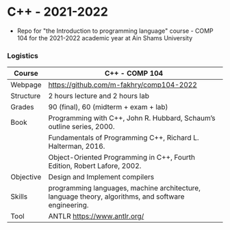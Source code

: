 # C++ - 2021-2022

- Repo for "the Introduction to programming language" course - COMP 104 for the 2021-2022 academic year at Ain Shams University

### Logistics

Course | C++ - COMP 104
---|----
Webpage| https://github.com/m-fakhry/comp104-2022
Structure | 2 hours lecture and 2 hours lab
Grades | 90 (final), 60 (midterm + exam + lab)
Book | Programming with C++, John R. Hubbard, Schaum’s outline series, 2000.
     | Fundamentals of Programming C++, Richard L. Halterman, 2016.
     | Object-Oriented Programming in C++, Fourth Edition, Robert Lafore, 2002.
Objective | Design and Implement compilers
Skills | programming languages, machine architecture, language theory, algorithms, and software engineering.
Tool |  ANTLR https://www.antlr.org/
